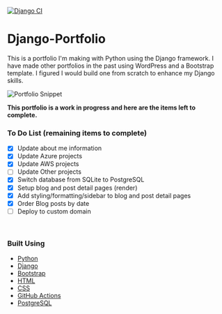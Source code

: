 [![Django CI](https://github.com/Juwana-Zerman/Django-Portfolio/actions/workflows/django.yml/badge.svg)](https://github.com/Juwana-Zerman/Django-Portfolio/actions/workflows/django.yml)

# Django-Portfolio

This is a portfolio I'm making with Python using the Django framework. I have made other portfolios in the past using WordPress and a Bootstrap template. I figured I would build one from scratch to enhance my Django skills. <br />

![Portfolio Snippet](https://i.imgur.com/T48CWPF.png)
<br />

**This portfolio is a work in progress and here are the items left to complete.**
<br />
### To Do List (remaining items to complete)
- [X] Update about me information
- [X] Update Azure projects
- [X] Update AWS projects
- [ ] Update Other projects
- [X] Switch database from SQLite to PostgreSQL
- [X] Setup blog and post detail pages (render)
- [X] Add styling/formatting/sidebar to blog and post detail pages
- [X] Order Blog posts by date
- [ ] Deploy to custom domain

<br />

### Built Using

- [Python](https://www.python.org)
- [Django](https://www.djangoproject.com/)
- [Bootstrap](https://getbootstrap.com)
- [HTML](https://www.w3.org/html/)
- [CSS](https://www.w3schools.com/css/)
- [GitHub Actions](https://docs.github.com/en/actions)
- [PostgreSQL](https://www.postgresql.org/)
